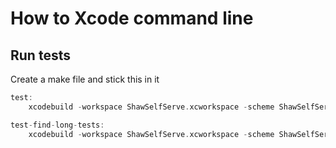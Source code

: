 # How to Xcode command line

## Run tests

Create a make file and stick this in it

```swift
test:
	xcodebuild -workspace ShawSelfServe.xcworkspace -scheme ShawSelfServe -sdk iphonesimulator -destination 'platform=iOS Simulator,name=iPhone 5s,OS=12.2' test | xcpretty --color

test-find-long-tests:
	xcodebuild -workspace ShawSelfServe.xcworkspace -scheme ShawSelfServe -sdk iphonesimulator -destination 'platform=iOS Simulator,name=iPhone 5s,OS=12.2' test | xcpretty --color | grep "0\.1\|0\.2\|0\.3\|0\.4\|0\.5\|0\.6\|0\.7\|0\.8\|0\.9\|1\.\|2\.\|3\.\|4\."
```
